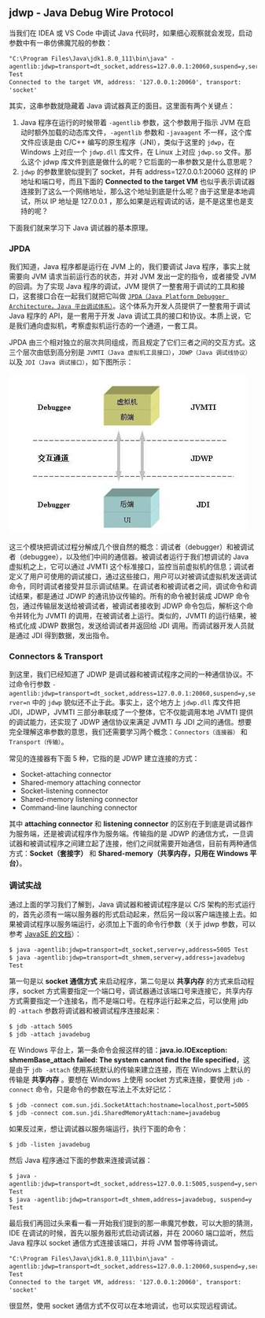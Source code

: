 ## jdwp - Java Debug Wire Protocol

当我们在 IDEA 或 VS Code 中调试 Java 代码时，如果细心观察就会发现，启动参数中有一串仿佛魔咒般的参数：

```
"C:\Program Files\Java\jdk1.8.0_111\bin\java" -agentlib:jdwp=transport=dt_socket,address=127.0.0.1:20060,suspend=y,server=n Test
Connected to the target VM, address: '127.0.0.1:20060', transport: 'socket'
```

其实，这串参数就隐藏着 Java 调试器真正的面目。这里面有两个关键点：

1. Java 程序在运行的时候带着 `-agentlib` 参数，这个参数用于指示 JVM 在启动时额外加载的动态库文件，`-agentlib` 参数和 `-javaagent` 不一样，这个库文件应该是由 C/C++ 编写的原生程序（JNI），类似于这里的 `jdwp`，在 Windows 上对应一个 `jdwp.dll` 库文件，在 Linux 上对应 `jdwp.so` 文件。那么这个 jdwp 库文件到底是做什么的呢？它后面的一串参数又是什么意思呢？
1. `jdwp` 的参数里貌似提到了 socket，并有 address=127.0.0.1:20060 这样的 IP 地址和端口号，而且下面的 **Connected to the target VM** 也似乎表示调试器连接到了这么一个网络地址，那么这个地址到底是什么呢？由于这里是本地调试，所以 IP 地址是 127.0.0.1 ，那么如果是远程调试的话，是不是这里也是支持的呢？

下面我们就来学习下 Java 调试器的基本原理。

### JPDA

我们知道，Java 程序都是运行在 JVM 上的，我们要调试 Java 程序，事实上就需要向 JVM 请求当前运行态的状态，并对 JVM 发出一定的指令，或者接受 JVM 的回调。为了实现 Java 程序的调试，JVM 提供了一整套用于调试的工具和接口，这套接口合在一起我们就把它叫做 [`JPDA（Java Platform Debugger Architecture，Java 平台调试体系）`](https://docs.oracle.com/javase/7/docs/technotes/guides/jpda/jpda_spis.html)。这个体系为开发人员提供了一整套用于调试 Java 程序的 API，是一套用于开发 Java 调试工具的接口和协议。本质上说，它是我们通向虚拟机，考察虚拟机运行态的一个通道，一套工具。

JPDA 由三个相对独立的层次共同组成，而且规定了它们三者之间的交互方式。这三个层次由低到高分别是 `JVMTI（Java 虚拟机工具接口）`，`JDWP（Java 调试线协议）` 以及 `JDI（Java 调试接口）`，如下图所示：

![](./images/jpda.jpg)

这三个模块把调试过程分解成几个很自然的概念：调试者（debugger）和被调试者（debuggee），以及他们中间的通信器。被调试者运行于我们想调试的 Java 虚拟机之上，它可以通过 JVMTI 这个标准接口，监控当前虚拟机的信息；调试者定义了用户可使用的调试接口，通过这些接口，用户可以对被调试虚拟机发送调试命令，同时调试者接受并显示调试结果。在调试者和被调试者之间，调试命令和调试结果，都是通过 JDWP 的通讯协议传输的。所有的命令被封装成 JDWP 命令包，通过传输层发送给被调试者，被调试者接收到 JDWP 命令包后，解析这个命令并转化为 JVMTI 的调用，在被调试者上运行。类似的，JVMTI 的运行结果，被格式化成 JDWP 数据包，发送给调试者并返回给 JDI 调用。而调试器开发人员就是通过 JDI 得到数据，发出指令。

### Connectors & Transport

到这里，我们已经知道了 JDWP 是调试器和被调试程序之间的一种通信协议。不过命令行参数 `-agentlib:jdwp=transport=dt_socket,address=127.0.0.1:20060,suspend=y,server=n` 中的 `jdwp` 貌似还不止于此。事实上，这个地方上 `jdwp.dll` 库文件把 JDI，JDWP，JVMTI 三部分串联成了一个整体，它不仅能调用本地 JVMTI 提供的调试能力，还实现了 JDWP 通信协议来满足 JVMTI 与 JDI 之间的通信。想要完全理解这串参数的意思，我们还需要学习两个概念：`Connectors（连接器）` 和 `Transport（传输）`。

常见的连接器有下面 5 种，它指的是 JDWP 建立连接的方式：

- Socket-attaching connector
- Shared-memory attaching connector
- Socket-listening connector
- Shared-memory listening connector
- Command-line launching connector

其中 **attaching connector** 和 **listening connector** 的区别在于到底是调试器作为服务端，还是被调试程序作为服务端。传输指的是 JDWP 的通信方式，一旦调试器和被调试程序之间建立起了连接，他们之间就需要开始通信，目前有两种通信方式：**Socket（套接字）** 和 **Shared-memory（共享内存，只用在 Windows 平台）**。

### 调试实战

通过上面的学习我们了解到，Java 调试器和被调试程序是以 C/S 架构的形式运行的，首先必须有一端以服务器的形式启动起来，然后另一段以客户端连接上去。如果被调试程序以服务端运行，必须加上下面的命令行参数（关于 jdwp 参数，可以参考 [JavaSE 的文档](http://docs.oracle.com/javase/7/docs/technotes/guides/jpda/conninv.html)）：

```
$ java -agentlib:jdwp=transport=dt_socket,server=y,address=5005 Test
$ java -agentlib:jdwp=transport=dt_shmem,server=y,address=javadebug Test
```

第一句是以 **socket 通信方式** 来启动程序，第二句是以 **共享内存** 的方式来启动程序，socket 方式需要指定一个端口号，调试器通过该端口号来连接它，共享内存方式需要指定一个连接名，而不是端口号。在程序运行起来之后，可以使用 jdb 的 `-attach` 参数将调试器和被调试程序连接起来：

```
$ jdb -attach 5005
$ jdb -attach javadebug
```

在 Windows 平台上，第一条命令会报这样的错：**java.io.IOException: shmemBase_attach failed: The system cannot find the file specified**，这是由于 `jdb -attach` 使用系统默认的传输来建立连接，而在 Windows 上默认的传输是 **共享内存** 。要想在 Windows 上使用 socket 方式来连接，要使用 `jdb -connect` 命令，只是命令的参数在写法上不太好记忆：

```
$ jdb -connect com.sun.jdi.SocketAttach:hostname=localhost,port=5005
$ jdb -connect com.sun.jdi.SharedMemoryAttach:name=javadebug
```

如果反过来，想让调试器以服务端运行，执行下面的命令：

```
$ jdb -listen javadebug
```

然后 Java 程序通过下面的参数来连接调试器：

```
$ java -agentlib:jdwp=transport=dt_socket,address=127.0.0.1:5005,suspend=y,server=n Test
$ java -agentlib:jdwp=transport=dt_shmem,address=javadebug, suspend=y Test
```

最后我们再回过头来看一看一开始我们提到的那一串魔咒参数，可以大胆的猜测，IDE 在调试的时候，首先以服务器形式启动调试器，并在 20060 端口监听，然后 Java 程序以 socket 通信方式连接该端口，并将 JVM 暂停等待调试。

```
"C:\Program Files\Java\jdk1.8.0_111\bin\java" -agentlib:jdwp=transport=dt_socket,address=127.0.0.1:20060,suspend=y,server=n Test
Connected to the target VM, address: '127.0.0.1:20060', transport: 'socket'
```

很显然，使用 socket 通信方式不仅可以在本地调试，也可以实现远程调试。
